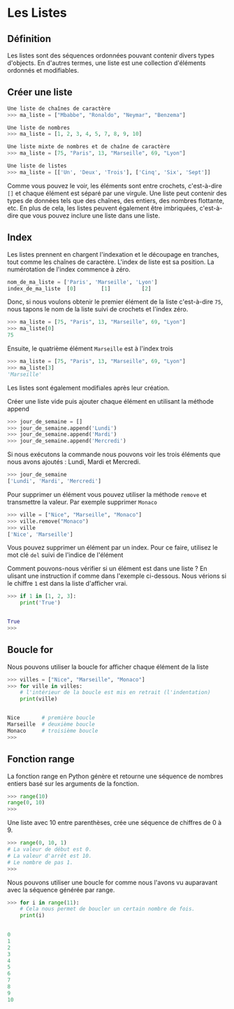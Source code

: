 # Les Listes

## Définition

Les listes sont des séquences ordonnées pouvant contenir divers types d'objects. En d'autres termes, une liste est une collection d'éléments ordonnés et modifiables.

## Créer une liste

```py linenums="1"
Une liste de chaînes de caractère
>>> ma_liste = ["Mbabbe", "Ronaldo", "Neymar", "Benzema"]

Une liste de nombres
>>> ma_liste = [1, 2, 3, 4, 5, 7, 8, 9, 10]

Une liste mixte de nombres et de chaîne de caractère
>>> ma_liste = [75, "Paris", 13, "Marseille", 69, "Lyon"]

Une liste de listes
>>> ma_liste = [['Un', 'Deux', 'Trois'], ['Cinq', 'Six', 'Sept']]
```

Comme vous pouvez le voir, les éléments sont entre crochets, c'est-à-dire `[]` et chaque élément est séparé par une virgule. Une liste peut contenir des types de données tels que des chaînes, des entiers, des nombres flottante, etc. En plus de cela, les listes peuvent également être imbriquées, c'est-à-dire que vous pouvez inclure une liste dans une liste.

## Index

Les listes prennent en chargent l'indexation et le découpage en tranches, tout comme les chaînes de caractère. L'index de liste est sa position. La numérotation de l'index commence à zéro.

```py linenums="1"
nom_de_ma_liste = ['Paris', 'Marseille', 'Lyon']
index_de_ma_liste  [0]        [1]          [2]
```

Donc, si nous voulons obtenir le premier élément de la liste c'est-à-dire `75`, nous tapons le nom de la liste suivi de crochets et l'index zéro.

```py linenums="1"
>>> ma_liste = [75, "Paris", 13, "Marseille", 69, "Lyon"]
>>> ma_liste[0]
75
```

Ensuite, le quatrième élément `Marseille` est à l'index trois

```py linenums="1"
>>> ma_liste = [75, "Paris", 13, "Marseille", 69, "Lyon"]
>>> ma_liste[3]
'Marseille'
```

Les listes sont également modifiales après leur création.

Créer une liste vide puis ajouter chaque élément en utilisant la méthode append

```py linenums="1"
>>> jour_de_semaine = []
>>> jour_de_semaine.append('Lundi')
>>> jour_de_semaine.append('Mardi')
>>> jour_de_semaine.append('Mercredi')
```

Si nous exécutons la commande nous pouvons voir les trois éléments que nous avons ajoutés : Lundi, Mardi et Mercredi.

```py linenums="1"
>>> jour_de_semaine
['Lundi', 'Mardi', 'Mercredi']
```

Pour supprimer un élément vous pouvez utiliser la méthode `remove` et transmettre la valeur. Par exemple supprimer `Monaco`

```py linenums="1"
>>> ville = ["Nice", "Marseille", "Monaco"]
>>> ville.remove("Monaco")
>>> ville
['Nice', 'Marseille']
```

Vous pouvez supprimer un élément par un index. Pour ce faire, utilisez le mot clé `del` suivi de l'indice de l'élément

Comment pouvons-nous vérifier si un élément est dans une liste ?
En ulisant une instruction if comme dans l'exemple ci-dessous. Nous vérions si le chiffre `1` est dans la liste d'afficher vrai.

```py linenums="1"
>>> if 1 in [1, 2, 3]:
	print('True')


True
>>>
```

## Boucle for

Nous pouvons utiliser la boucle for afficher chaque élément de la liste

```py linenums="1"
>>> villes = ["Nice", "Marseille", "Monaco"]
>>> for ville in villes:
    # l'intérieur de la boucle est mis en retrait (l'indentation)
	print(ville)


Nice       # première boucle
Marseille  # deuxième boucle
Monaco     # troisième boucle
>>>
```

## Fonction range
La fonction range en Python génère et retourne une séquence de nombres entiers basé sur les arguments de la fonction.
```py linenums="1"
>>> range(10)
range(0, 10)
>>> 
```
Une liste avec 10 entre parenthèses, crée une séquence de chiffres de 0 à 9.
```py linenums="1"
>>> range(0, 10, 1)
# La valeur de début est 0.
# La valeur d'arrêt est 10.
# Le nombre de pas 1.
>>> 
```
Nous pouvons utiliser une boucle for comme nous l'avons vu auparavant avec la séquence générée par range.

```py linenums="1"
>>> for i in range(11):
    # Cela nous permet de boucler un certain nombre de fois.
	print(i)

	
0
1
2
3
4
5
6
7
8
9
10
```
